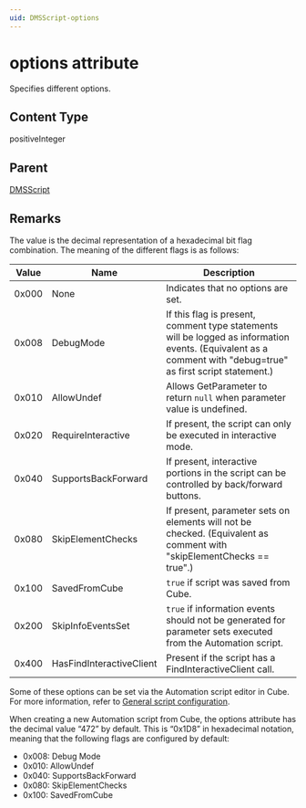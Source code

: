 ```yaml
---
uid: DMSScript-options
---
```


# options attribute

Specifies different options.

## Content Type

positiveInteger

## Parent

[DMSScript](xref:DMSScript)

## Remarks

The value is the decimal representation of a hexadecimal bit flag combination. The meaning of the different flags is as follows:

|Value  |Name  |Description  |
|---------|---------|---------|
|0x000     |None         |Indicates that no options are set.         |
|0x008     |DebugMode         |If this flag is present, comment type statements will be logged as information events. (Equivalent as a comment with "debug=true" as first script statement.)         |
|0x010     |AllowUndef         |Allows GetParameter to return `null` when parameter value is undefined.         |
|0x020     |RequireInteractive         |If present, the script can only be executed in interactive mode.         |
|0x040     |SupportsBackForward         |If present, interactive portions in the script can be controlled by back/forward buttons.         |
|0x080     |SkipElementChecks         |If present, parameter sets on elements will not be checked. (Equivalent as comment with "skipElementChecks == true".)         |
|0x100     |SavedFromCube         |`true` if script was saved from Cube.        |
|0x200     |SkipInfoEventsSet         |`true` if information events should not be generated for parameter sets executed from the Automation script.         |
|0x400     |HasFindInteractiveClient         |Present if the script has a FindInteractiveClient call.         |

Some of these options can be set via the Automation script editor in Cube. For more information, refer to [General script configuration](xref:General_script_configuration).

When creating a new Automation script from Cube, the options attribute has the decimal value “472” by default. This is “0x1D8” in hexadecimal notation, meaning that the following flags are configured by default:

- 0x008: Debug Mode
- 0x010: AllowUndef
- 0x040: SupportsBackForward
- 0x080: SkipElementChecks
- 0x100: SavedFromCube
